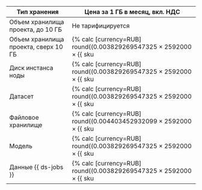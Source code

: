 | Тип хранения | Цена за 1 ГБ в месяц, вкл. НДС |
| --- | --- |
| Объем хранилища проекта, до 10 ГБ | Не тарифицируется |
| Объем хранилища проекта, сверх 10 ГБ | {% calc [currency=RUB] round((0.003829269547325 × 2592000 × {{ sku|RUB|ai.datasphere.disk.v1|number }}) × 100) / 100 %} |
| Диск инстанса ноды | {% calc [currency=RUB] round((0.003829269547325 × 2592000 × {{ sku|RUB|ai.datasphere.deployment|number }}) × 100) / 100 %} |
| Датасет | {% calc [currency=RUB] round((0.003829269547325 × 2592000 × {{ sku|RUB|ai.datasphere.datasets.v1|number }}) × 100) / 100 %} |
| Файловое хранилище | {% calc [currency=RUB] round((0.004403452932099 × 2592000 × {{ sku|RUB|datasphere.filestores|number }}) × 100) / 100 %} |
| Модель | {% calc [currency=RUB] round((0.003829269547325 × 2592000 × {{ sku|RUB|ai.datasphere.models.v1|number }}) × 100) / 100 %} |
| Данные {{ ds-jobs }} | {% calc [currency=RUB] round((0.003829269547325 × 2592000 × {{ sku|RUB|ai.datasphere.jobs|number }}) × 100) / 100 %} |